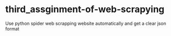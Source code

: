 # third_assginment-of-web-scrapying
Use python spider web scrapping website automatically and get a clear json format
